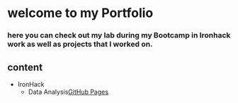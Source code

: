 # welcome to my Portfolio 


### here you can check out my lab during my Bootcamp in Ironhack work as well as projects that I worked on. 


## content 
- IronHack
  - Data Analysis[GitHub Pages](#https://github.com/sariiimmmm/Portfolio/blob/main/IronHack%20Projects/Lab%20Works/Data%20Analysis/.ipynb_checkpoints/Lab_Customer_Analysis_Case_Study(%20Sarina%20Masoumi%20OCT22%20)%20-checkpoint.ipynb)
